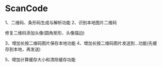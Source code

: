 # ScanCode

1、二维码、条形码生成与解析功能
2、识别本地图片二维码

修复二维码添加头像(圆角矩形、头像描边)

3、增加长按二维码图片保存本地功能
4、增加长按二维码图片发送到...功能(先缓存到本地，再发送)

5、增加计算缓存大小和清除缓存功能